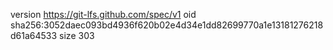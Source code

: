 version https://git-lfs.github.com/spec/v1
oid sha256:3052daec093bd4936f620b02e4d34e1dd82699770a1e13181276218d61a64533
size 303

